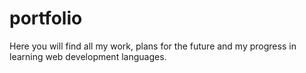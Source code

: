 # portfolio
Here you will find all my work, plans for the future and my progress in learning web development languages.
